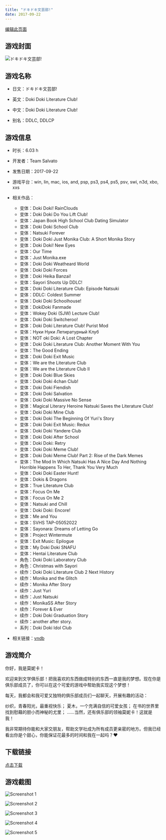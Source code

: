 ```yaml
---
title: "ドキドキ文芸部!"
date: 2017-09-22
---
```

[编辑此页面](https://github.com/ACG-3/ADV3-source/blob/main/source/_posts/games/%E3%83%89%E3%82%AD%E3%83%89%E3%82%AD%E6%96%87%E8%8A%B8%E9%83%A8%21.md)

## 游戏封面

![ドキドキ文芸部!](https%3A//pan.timero.xyz/onedrive/img_lib_001/%E3%83%89%E3%82%AD%E3%83%89%E3%82%AD%E6%96%87%E8%8A%B8%E9%83%A8%21_cover.avif)


## 游戏名称

- 日文：ドキドキ文芸部!
- 英文：Doki Doki Literature Club!
- 中文：Doki Doki Literature Club!

- 别名：DDLC, DDLCP


## 游戏信息

- 时长：6.03 h
- 开发者：Team Salvato
- 发售日期：2017-09-22
- 游戏平台：win, lin, mac, ios, and, psp, ps3, ps4, ps5, psv, swi, n3d, xbo, xxs
- 相关作品：
   - 变体：Doki Doki! RainClouds
   - 变体：Doki Doki Do You Lift Club!
   - 变体：Japan Book High School Club Dating Simulator
   - 变体：Doki Doki School Club
   - 变体：Natsuki Forever
   - 变体：Doki Doki Just Monika Club: A Short Monika Story
   - 变体：Doki Doki! New Eyes
   - 变体：Our Time
   - 变体：Just Monika.exe
   - 变体：Doki Doki Weatheard World
   - 变体：Doki Doki Forces
   - 变体：Doki Heika Banzai!
   - 变体：Sayori Shoots Up DDLC!
   - 变体：Doki Doki Literature Club: Episode Natsuki
   - 变体：DDLC: Coldest Summer
   - 变体：Doki Doki Schoolhouse!
   - 变体：DokiDoki Fanmade
   - 变体：Wokey Doki (SJW) Lecture Club!
   - 变体：Doki Doki Switcheroo!
   - 变体：Doki Doki Literature Club! Purist Mod
   - 变体：Нуки Нуки Летиратурный Клуб
   - 变体：NOT oki Doki: A Lost Chapter
   - 变体：Doki Doki Literature Club: Another Moment With You
   - 变体：The Good Ending
   - 变体：Doki Doki Exit Music
   - 变体：We are the Literature Club
   - 变体：We are the Literature Club II
   - 变体：Doki Doki Blue Skies
   - 变体：Doki Doki 4chan Club!
   - 变体：Doki Doki Fiendish
   - 变体：Doki Doki Salvation
   - 变体：Doki Doki Massive No Sense
   - 变体：Magical Literary Heroine Natsuki Saves the Literature Club!
   - 变体：Doki Doki Mine Club
   - 变体：Doki Doki The Beginning Of Yuri's Story
   - 变体：Doki Doki Exit Music: Redux
   - 变体：Doki Doki Yandere Club
   - 变体：Doki Doki After School
   - 变体：Doki Doki: Retry
   - 变体：Doki Doki Meme Club!
   - 变体：Doki Doki Meme Club! Part 2: Rise of the Dark Memes
   - 变体：The Mod In Which Natsuki Has A Nice Day And Nothing Horrible Happens To Her, Thank You Very Much
   - 变体：Doki Doki Easter Hunt!
   - 变体：Dokis & Dragons
   - 变体：True Literature Club
   - 变体：Focus On Me
   - 变体：Focus On Me 2
   - 变体：Natsuki and Chill
   - 变体：Doki Doki: Encore!
   - 变体：Me and You
   - 变体：SVHS TAP-05052022
   - 变体：Sayonara: Dreams of Letting Go
   - 变体：Project Wintermute
   - 变体：Exit Music: Epilogue
   - 变体：My Doki Doki SNAFU
   - 变体：Hentai Literature Club
   - 角色：Doki Doki Laboratory Club
   - 角色：Christmas with Sayori
   - 续作：Doki Doki Literature Club 2 Next History
   - 续作：Monika and the Glitch
   - 续作：Monika After Story
   - 续作：Just Yuri
   - 续作：Just Natsuki
   - 续作：MonikaSS After Story
   - 续作：Forever & Ever
   - 续作：Doki Doki Graduation Story
   - 续作：another after story.
   - 系列：Doki Doki Idol Club

- 相关链接：[vndb](https://vndb.org/v21905)


## 游戏简介

你好，我是莫妮卡！

欢迎来到文学俱乐部！把我喜欢的东西做成特别的东西一直是我的梦想。现在你是俱乐部成员了，你可以在这个可爱的游戏中帮助我实现这个梦想！

每天，我都会和我可爱又独特的俱乐部成员们一起聊天，开展有趣的活动：

纱织，青春阳光，最重视快乐；
夏木，一个充满自信的可爱女孩；
在书的世界里找到慰藉的胆小而神秘的尤里；
......当然，还有俱乐部的领袖莫妮卡！这就是我！

我非常期待你能和大家交朋友，帮助文学社成为所有成员更亲密的地方。但我已经看出你是个甜心，你能保证花最多的时间和我在一起吗？♥




## 下载链接

[点击下载](https://pan.timero.xyz/onedrive/adv_lib_001/%E3%83%89%E3%82%AD%E3%83%89%E3%82%AD%E6%96%87%E8%8A%B8%E9%83%A8%21)


## 游戏截图


![Screenshot 1](https%3A//pan.timero.xyz/onedrive/img_lib_001/%E3%83%89%E3%82%AD%E3%83%89%E3%82%AD%E6%96%87%E8%8A%B8%E9%83%A8%21_Screenshot_1.avif)

![Screenshot 2](https%3A//pan.timero.xyz/onedrive/img_lib_001/%E3%83%89%E3%82%AD%E3%83%89%E3%82%AD%E6%96%87%E8%8A%B8%E9%83%A8%21_Screenshot_2.avif)

![Screenshot 3](https%3A//pan.timero.xyz/onedrive/img_lib_001/%E3%83%89%E3%82%AD%E3%83%89%E3%82%AD%E6%96%87%E8%8A%B8%E9%83%A8%21_Screenshot_3.avif)

![Screenshot 4](https%3A//pan.timero.xyz/onedrive/img_lib_001/%E3%83%89%E3%82%AD%E3%83%89%E3%82%AD%E6%96%87%E8%8A%B8%E9%83%A8%21_Screenshot_4.avif)

![Screenshot 5](https%3A//pan.timero.xyz/onedrive/img_lib_001/%E3%83%89%E3%82%AD%E3%83%89%E3%82%AD%E6%96%87%E8%8A%B8%E9%83%A8%21_Screenshot_5.avif)

